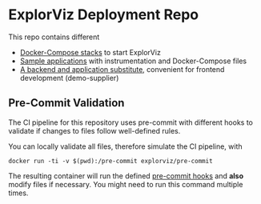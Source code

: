 # ExplorViz Deployment Repo

This repo contains different

- [Docker-Compose stacks](https://git.se.informatik.uni-kiel.de/ExplorViz/code/deployment/-/tree/master/docker) to start ExplorViz
- [Sample applications](https://git.se.informatik.uni-kiel.de/ExplorViz/code/deployment/-/tree/master/example-applications) with instrumentation and Docker-Compose files
- [A backend and application substitute](https://git.se.informatik.uni-kiel.de/ExplorViz/code/deployment/-/tree/master/demo-supplier), convenient for frontend development (demo-supplier)

## Pre-Commit Validation
The CI pipeline for this repository uses pre-commit with different hooks to validate if changes to files follow well-defined rules.

You can locally validate all files, therefore simulate the CI pipeline, with

```docker run -ti -v $(pwd):/pre-commit explorviz/pre-commit```

The resulting container will run the defined [pre-commit hooks](https://git.se.informatik.uni-kiel.de/ExplorViz/code/deployment/-/blob/master/.pre-commit-config.yaml) and **also** modify files if necessary. You might need to run this command multiple times.
